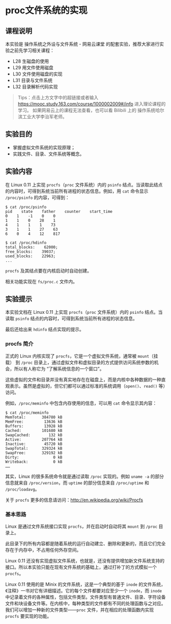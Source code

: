 # proc文件系统的实现
## 课程说明
本实验是 操作系统之外设与文件系统 - 网易云课堂 的配套实验，推荐大家进行实验之前先学习相关课程：

- L28 生磁盘的使用
- L29 用文件使用磁盘
- L30 文件使用磁盘的实现
- L31 目录与文件系统
- L32 目录解析代码实现

> Tips：点击上方文字中的超链接或者输入 https://mooc.study.163.com/course/1000002009#/info 进入理论课程的学习。 如果网易云上的课程无法查看，也可以看 Bilibili 上的 操作系统哈尔滨工业大学李治军老师。

## 实验目的

- 掌握虚拟文件系统的实现原理；
- 实践文件、目录、文件系统等概念。

## 实验内容
在 Linux 0.11 上实现 `procfs`（`proc` 文件系统）内的 `psinfo` 结点。当读取此结点的内容时，可得到系统当前所有进程的状态信息。例如，用 `cat` 命令显示 `/proc/psinfo` 的内容，可得到：
```shell
$ cat /proc/psinfo
pid    state    father    counter    start_time
0    1    -1    0    0
1    1    0    28    1
4    1    1    1    73
3    1    1    27    63
6    0    4    12    817
```

```shell
$ cat /proc/hdinfo
total_blocks:    62000;
free_blocks:    39037;
used_blocks:    22963;
...
```

`procfs` 及其结点要在内核启动时自动创建。

相关功能实现在 `fs/proc.c` 文件内。

## 实验提示
本实验文档在 Linux 0.11 上实现 `procfs`（`proc` 文件系统）内的 `psinfo` 结点。当读取 `psinfo` 结点的内容时，可得到系统当前所有进程的状态信息。

最后还给出来 `hdinfo` 结点实现的提示。

### procfs 简介
正式的 Linux 内核实现了 `procfs`，它是一个虚拟文件系统，通常被 `mount`（挂载） 到 `/proc` 目录上，通过虚拟文件和虚拟目录的方式提供访问系统参数的机会，所以有人称它为 “了解系统信息的一个窗口”。

这些虚拟的文件和目录并没有真实地存在在磁盘上，而是内核中各种数据的一种直观表示。虽然是虚拟的，但它们都可以通过标准的系统调用（`open()`、`read()` 等）访问。

例如，`/proc/meminfo` 中包含内存使用的信息，可以用 `cat` 命令显示其内容：

```shell
$ cat /proc/meminfo
MemTotal:       384780 kB
MemFree:         13636 kB
Buffers:         13928 kB
Cached:         101680 kB
SwapCached:        132 kB
Active:         207764 kB
Inactive:        45720 kB
SwapTotal:      329324 kB
SwapFree:       329192 kB
Dirty:               0 kB
Writeback:           0 kB
……
```

其实，Linux 的很多系统命令就是通过读取 `/proc` 实现的。例如 `uname -a` 的部分信息就来自 `/proc/version`，而 `uptime` 的部分信息来自 `/proc/uptime` 和 `/proc/loadavg`。

关于 `procfs` 更多的信息请访问：http://en.wikipedia.org/wiki/Procfs

### 基本思路

Linux 是通过文件系统接口实现 `procfs`，并在启动时自动将其 `mount` 到 `/proc` 目录上。

此目录下的所有内容都是随着系统的运行自动建立、删除和更新的，而且它们完全存在于内存中，不占用任何外存空间。

Linux 0.11 还没有实现虚拟文件系统，也就是，还没有提供增加新文件系统支持的接口。所以本实验只能在现有文件系统的基础上，通过打补丁的方式模拟一个 `procfs`。

Linux 0.11 使用的是 Minix 的文件系统，这是一个典型的基于 `inode` 的文件系统，《注释》一书对它有详细描述。它的每个文件都要对应至少一个 `inode`，而 `inode` 中记录着文件的各种属性，包括文件类型。文件类型有普通文件、目录、字符设备文件和块设备文件等。在内核中，每种类型的文件都有不同的处理函数与之对应。我们可以增加一种新的文件类型——`proc` 文件，并在相应的处理函数内实现 `procfs` 要实现的功能。



